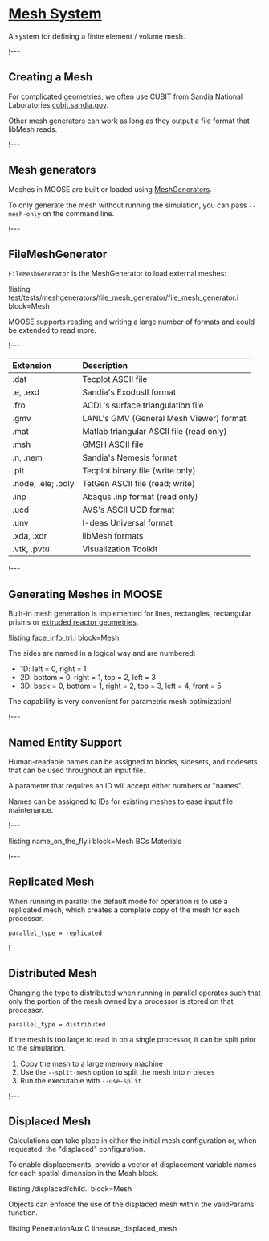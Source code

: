 # [Mesh System](syntax/Mesh/index.md)

A system for defining a finite element / volume mesh.

!---

## Creating a Mesh

For complicated geometries, we often use CUBIT from Sandia National Laboratories
[cubit.sandia.gov](https://cubit.sandia.gov).

Other mesh generators can work as long as they output a file format that libMesh reads.

!---

## Mesh generators

Meshes in MOOSE are built or loaded using [MeshGenerators](syntax/Mesh/index.md).

To only generate the mesh without running the simulation, you can pass `--mesh-only` on the command line.

!---

## FileMeshGenerator

`FileMeshGenerator` is the MeshGenerator to load external meshes:

!listing test/tests/meshgenerators/file_mesh_generator/file_mesh_generator.i block=Mesh

MOOSE supports reading and writing a large number of formats and could be extended to read more.

!---

| Extension   | Description                              |
| :-          | :-                                       |
| .dat        | Tecplot ASCII file                       |
| .e, .exd    | Sandia's ExodusII format                 |
| .fro        | ACDL's surface triangulation file        |
| .gmv        | LANL's GMV (General Mesh Viewer) format  |
| .mat        | Matlab triangular ASCII file (read only) |
| .msh        | GMSH ASCII file                          |
| .n, .nem    | Sandia's Nemesis format                  |
| .plt        | Tecplot binary file (write only)         |
| .node, .ele; .poly | TetGen ASCII file (read; write)   |
| .inp        | Abaqus .inp format (read only)           |
| .ucd        | AVS's ASCII UCD format                   |
| .unv        | I-deas Universal format                  |
| .xda, .xdr  | libMesh formats                          |
| .vtk, .pvtu | Visualization Toolkit                    |

!---

## Generating Meshes in MOOSE

Built-in mesh generation is implemented for lines, rectangles,  rectangular prisms or [extruded reactor geometries](modules/reactor/index.md).

!listing face_info_tri.i block=Mesh

The sides are named in a logical way and are numbered:

- 1D: left = 0, right = 1
- 2D: bottom = 0, right = 1, top = 2, left = 3
- 3D: back = 0, bottom = 1, right = 2, top = 3, left = 4, front = 5

The capability is very convenient for parametric mesh optimization!

!---

## Named Entity Support

Human-readable names can be assigned to blocks, sidesets, and nodesets that can be used throughout
an input file.

A parameter that requires an ID will accept either numbers or "names".

Names can be assigned to IDs for existing meshes to ease input file maintenance.

!---

!listing name_on_the_fly.i block=Mesh BCs Materials

!---

## Replicated Mesh

When running in parallel the default mode for operation is to use a replicated mesh, which
creates a complete copy of the mesh for each processor.

```text
parallel_type = replicated
```

!---

## Distributed Mesh

Changing the type to distributed when running in parallel operates such that only the portion of the
mesh owned by a processor is stored on that processor.

```text
parallel_type = distributed
```

If the mesh is too large to read in on a single processor, it can be split prior to the simulation.

1. Copy the mesh to a large memory machine
1. Use the `--split-mesh` option to split the mesh into $n$ pieces
1. Run the executable with `--use-split`

!---

## Displaced Mesh

Calculations can take place in either the initial mesh configuration or, when requested, the
"displaced" configuration.

To enable displacements, provide a vector of displacement variable names for each spatial dimension
in the Mesh block.

!listing /displaced/child.i block=Mesh

Objects can enforce the use of the displaced mesh within the validParams function.

!listing PenetrationAux.C line=use_displaced_mesh
